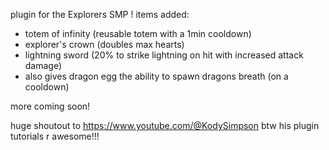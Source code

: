 plugin for the Explorers SMP !
items added:
- totem of infinity (reusable totem with a 1min cooldown)
- explorer's crown (doubles max hearts)
- lightning sword (20% to strike lightning on hit with increased attack damage)
- also gives dragon egg the ability to spawn dragons breath (on a cooldown)

more coming soon!

huge shoutout to https://www.youtube.com/@KodySimpson btw his plugin tutorials r awesome!!!
